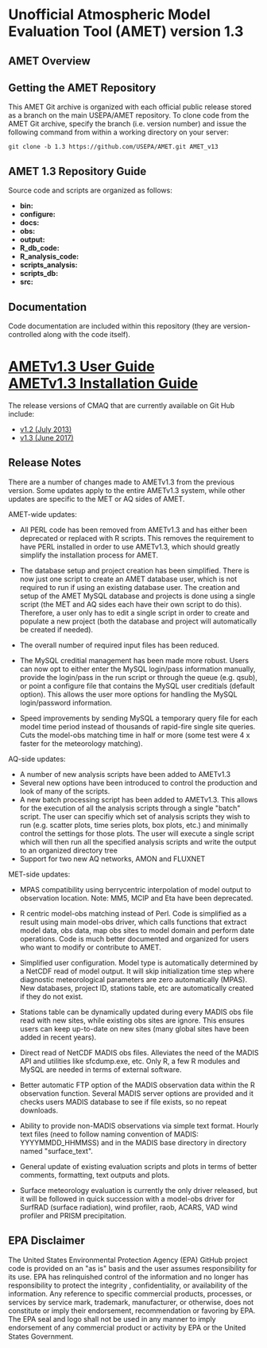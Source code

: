 
Unofficial Atmospheric Model Evaluation Tool (AMET) version 1.3
=======


## AMET Overview

## Getting the AMET Repository
This AMET Git archive is organized with each official public release stored as a branch on the main USEPA/AMET repository.
To clone code from the AMET Git archive, specify the branch (i.e. version number) and issue the following command from within
a working directory on your server:
```
git clone -b 1.3 https://github.com/USEPA/AMET.git AMET_v13
```


## AMET 1.3 Repository Guide
Source code and scripts are organized as follows:
* **bin:** 
* **configure:** 
* **docs:** 
* **obs:**
* **output:**
* **R_db_code:**
* **R_analysis_code:**
* **scripts_analysis:** 
* **scripts_db:** 
* **src:** 

## Documentation
Code documentation are included within this repository (they are version-controlled along with the code itself).  

[AMETv1.3 User Guide](docs/AMET_Users_Guide_v1.md)   
[AMETv1.3 Installation Guide](docs/AMET_Install_Guide_v1.md )   
=======

The release versions of CMAQ that are currently available on Git Hub include:

* [v1.2 (July 2013)](https://github.com/USEPA/AMET/tree/1.2)
* [v1.3 (June 2017)](https://github.com/USEPA/AMET/tree/1.3)

## Release Notes
There are a number of changes made to AMETv1.3 from the previous version. Some updates apply to the entire AMETv1.3 system, while other updates are specific to the MET or AQ sides of AMET.

AMET-wide updates:
   - All PERL code has been removed from AMETv1.3 and has either been deprecated or replaced with R scripts. This removes the requirement to have PERL installed in order to use AMETv1.3, which should greatly simplify the installation process for AMET.
   - The database setup and project creation has been simplified. There is now just one script to create an AMET database user, which is not required to run if using an existing database user. The creation and setup of the AMET MySQL database and projects is done using a single script (the MET and AQ sides each have their own script to do this). Therefore, a user only has to edit a single script in order to create and populate a new project (both the database and project will automatically be created if needed).
   - The overall number of required input files has been reduced. 
   - The MySQL creditial management has been made more robust. Users can now opt to either enter the MySQL login/pass information manually, provide the login/pass in the run script or through the queue (e.g. qsub), or point a configure file that contains the MySQL user creditials (default option). This allows the user more options for handling the MySQL login/password information.
   
   - Speed improvements by sending MySQL a temporary query file for each model time period instead of thousands of rapid-fire single site queries. Cuts the model-obs matching time in half or more (some test were 4 x faster for the meteorology matching).




AQ-side updates:
   - A number of new analysis scripts have been added to AMETv1.3
   - Several new options have been introduced to control the production and look of many of the scripts.
   - A new batch processing script has been added to AMETv1.3. This allows for the execution of all the analysis scripts through a single "batch" script. The user can specifiy which set of analysis scripts they wish to run (e.g. scatter plots, time series plots, box plots, etc.) and minimally control the settings for those plots. The user will execute a single script which will then run all the specified analysis scripts and write the output to an organized directory tree
   - Support for two new AQ networks, AMON and FLUXNET

MET-side updates:

- MPAS compatibility using berrycentric interpolation of model output to observation location. Note: MM5, MCIP and Eta have been deprecated.

- R centric model-obs matching instead of Perl. Code is simplified as a result using main model-obs driver, which calls functions that extract model data, obs data, map obs sites to model domain and perform date operations. Code is much better documented and organized for users who want to modify or contribute to AMET.

- Simplified user configuration. Model type is automatically determined by a NetCDF read of model output. It will skip initialization time step where diagnostic meteorological parameters are zero automatically (MPAS). New databases, project ID, stations table, etc are automatically created if they do not exist.

- Stations table can be dynamically updated during every MADIS obs file read with new sites, while existing obs sites are ignore. This ensures users can keep up-to-date on new sites (many global sites have been added in recent years).

- Direct read of NetCDF MADIS obs files. Alleviates the need of the MADIS API and utilities like sfcdump.exe, etc. Only R, a few R modules and MySQL are needed in terms of external software.

- Better automatic FTP option of the MADIS observation data within the R observation function. Several MADIS server options are provided and it checks users MADIS database to see if file exists, so no repeat downloads.

- Ability to provide non-MADIS observations via simple text format. Hourly text files (need to follow naming convention of MADIS: YYYYMMDD_HHMMSS) and in the MADIS base directory in directory named "surface_text".

- General update of existing evaluation scripts and plots in terms of better comments, formatting, text outputs and plots.

- Surface meteorology evaluation is currently the only driver released, but it will be followed in quick succession with a model-obs driver for SurfRAD (surface radiation), wind profiler, raob, ACARS, VAD wind profiler and PRISM precipitation.
   
   
## EPA Disclaimer
The United States Environmental Protection Agency (EPA) GitHub project code is provided on an "as is" basis and the user assumes responsibility for its use. EPA has relinquished control of the information and no longer has responsibility to protect the integrity , confidentiality, or availability of the information. Any reference to specific commercial products, processes, or services by service mark, trademark, manufacturer, or otherwise, does not constitute or imply their endorsement, recommendation or favoring by EPA. The EPA seal and logo shall not be used in any manner to imply endorsement of any commercial product or activity by EPA or the United States Government.    [<img src="https://licensebuttons.net/p/mark/1.0/88x31.png" width="50" height="15">](https://creativecommons.org/publicdomain/zero/1.0/)
